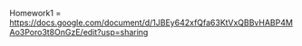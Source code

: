 Homework1 = https://docs.google.com/document/d/1JBEy642xfQfa63KtVxQBBvHABP4MAo3Poro3t8OnGzE/edit?usp=sharing
